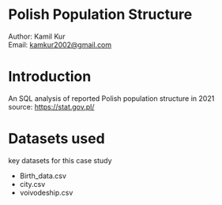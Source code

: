 # Polish Population Structure
Author: Kamil Kur <br/>
Email: kamkur2002@gmail.com

# Introduction
An SQL analysis of reported Polish population structure in 2021 <br/>
source: https://stat.gov.pl/

# Datasets used
key datasets for this case study<br/>

* Birth_data.csv<br/>
* city.csv<br/>
* voivodeship.csv<br/>



